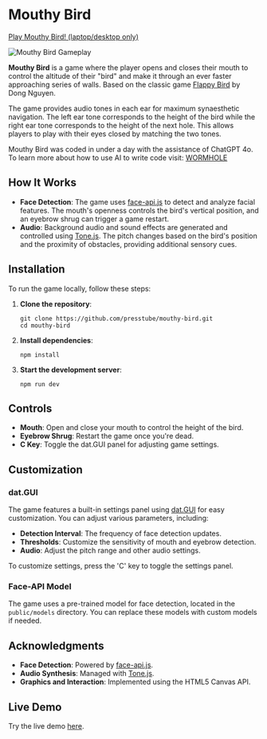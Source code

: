 # Mouthy Bird

[Play Mouthy Bird! (laptop/desktop only)](https://presstube.github.io/mouthy-bird/)

![Mouthy Bird Gameplay](https://presstube.github.io/mouthy-bird/mouthy-bird-4.gif)

**Mouthy Bird** is a game where the player opens and closes their mouth to control the altitude of their "bird" and make it through an ever faster approaching series of walls. Based on the classic game [Flappy Bird](https://en.wikipedia.org/wiki/Flappy_Bird) by Dong Nguyen.

The game provides audio tones in each ear for maximum synaesthetic navigation. The left ear tone corresponds to the height of the bird while the right ear tone corresponds to the height of the next hole. This allows players to play with their eyes closed by matching the two tones.

Mouthy Bird was coded in under a day with the assistance of ChatGPT 4o. To learn more about how to use AI to write code visit: [WORMHOLE](https://presstube.com/wormhole)

## How It Works

- **Face Detection**: The game uses [face-api.js](https://github.com/justadudewhohacks/face-api.js) to detect and analyze facial features. The mouth's openness controls the bird's vertical position, and an eyebrow shrug can trigger a game restart.
- **Audio**: Background audio and sound effects are generated and controlled using [Tone.js](https://tonejs.github.io/). The pitch changes based on the bird's position and the proximity of obstacles, providing additional sensory cues.

## Installation

To run the game locally, follow these steps:

1. **Clone the repository**:

   ```
   git clone https://github.com/presstube/mouthy-bird.git
   cd mouthy-bird
   ```

2. **Install dependencies**:

   ```
   npm install
   ```

3. **Start the development server**:

   ```
   npm run dev
   ```

## Controls

- **Mouth**: Open and close your mouth to control the height of the bird.
- **Eyebrow Shrug**: Restart the game once you're dead.
- **C Key**: Toggle the dat.GUI panel for adjusting game settings.

## Customization

### dat.GUI

The game features a built-in settings panel using [dat.GUI](https://github.com/dataarts/dat.gui) for easy customization. You can adjust various parameters, including:

- **Detection Interval**: The frequency of face detection updates.
- **Thresholds**: Customize the sensitivity of mouth and eyebrow detection.
- **Audio**: Adjust the pitch range and other audio settings.

To customize settings, press the 'C' key to toggle the settings panel.

### Face-API Model

The game uses a pre-trained model for face detection, located in the `public/models` directory. You can replace these models with custom models if needed.

## Acknowledgments

- **Face Detection**: Powered by [face-api.js](https://github.com/justadudewhohacks/face-api.js).
- **Audio Synthesis**: Managed with [Tone.js](https://tonejs.github.io/).
- **Graphics and Interaction**: Implemented using the HTML5 Canvas API.

## Live Demo

Try the live demo [here](https://presstube.github.io/mouthy-bird/).
